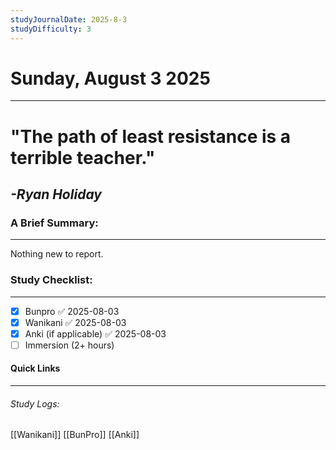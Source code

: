 ```yaml
---
studyJournalDate: 2025-8-3
studyDifficulty: 3
---
```


# Sunday, August 3 2025
---
# "The path of least resistance is a terrible teacher."

## *-Ryan Holiday*


### A Brief Summary:
---
Nothing new to report.

### Study Checklist:
---
- [x] Bunpro ✅ 2025-08-03
- [x] Wanikani ✅ 2025-08-03
- [x] Anki (if applicable) ✅ 2025-08-03
- [ ] Immersion (2+ hours)

#### Quick Links
---
###### Study Logs:
[[Wanikani]]
[[BunPro]]
[[Anki]]
